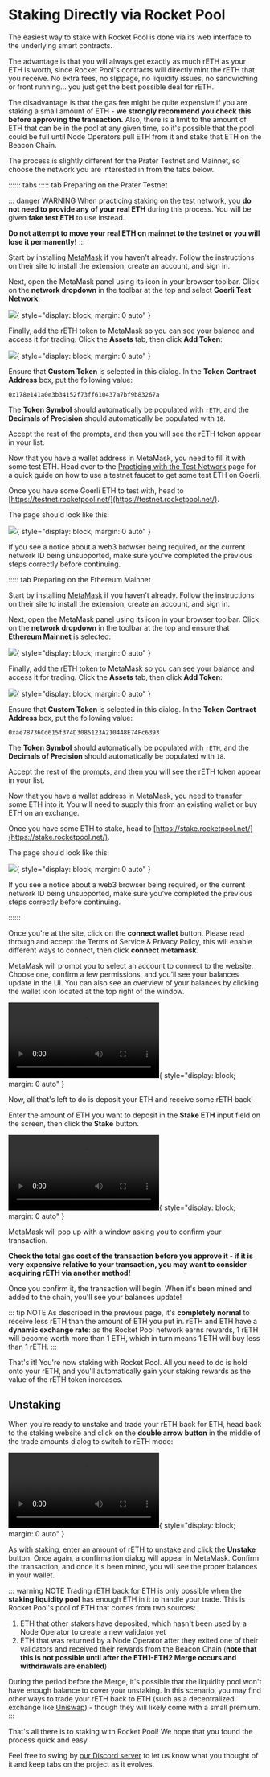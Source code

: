 # Staking Directly via Rocket Pool

The easiest way to stake with Rocket Pool is done via its web interface to the underlying smart contracts.

The advantage is that you will always get exactly as much rETH as your ETH is worth, since Rocket Pool's contracts will directly mint the rETH that you receive.
No extra fees, no slippage, no liquidity issues, no sandwiching or front running... you just get the best possible deal for rETH.

The disadvantage is that the gas fee might be quite expensive if you are staking a small amount of ETH - **we strongly recommend you check this before approving the transaction.**
Also, there is a limit to the amount of ETH that can be in the pool at any given time, so it's possible that the pool could be full until Node Operators pull ETH from it and stake that ETH on the Beacon Chain.


The process is slightly different for the Prater Testnet and Mainnet, so choose the network you are interested in from the tabs below.

:::::: tabs
::::: tab Preparing on the Prater Testnet

::: danger WARNING
When practicing staking on the test network, you **do not need to provide any of your real ETH** during this process.
You will be given **fake test ETH** to use instead.

**Do not attempt to move your real ETH on mainnet to the testnet or you will lose it permanently!** 
:::

Start by installing [MetaMask](https://metamask.io/) if you haven't already.
Follow the instructions on their site to install the extension, create an account, and sign in.

Next, open the MetaMask panel using its icon in your browser toolbar.
Click on the **network dropdown** in the toolbar at the top and select **Goerli Test Network**:

![](./images/mm_network.png){ style="display: block; margin: 0 auto" }

Finally, add the rETH token to MetaMask so you can see your balance and access it for trading.
Click the **Assets** tab, then click **Add Token**:

![](./images/mm_add_token.png){ style="display: block; margin: 0 auto" }

Ensure that **Custom Token** is selected in this dialog.
In the **Token Contract Address** box, put the following value:

```
0x178e141a0e3b34152f73ff610437a7bf9b83267a
```

The **Token Symbol** should automatically be populated with `rETH`, and the **Decimals of Precision** should automatically be populated with `18`.

Accept the rest of the prompts, and then you will see the rETH token appear in your list.

Now that you have a wallet address in MetaMask, you need to fill it with some test ETH.
Head over to the [Practicing with the Test Network](../testnet/overview#getting-test-eth-on-goerli) page for a quick guide on how to use a testnet faucet to get some test ETH on Goerli.

Once you have some Goerli ETH to test with, head to [https://testnet.rocketpool.net/](https://testnet.rocketpool.net/).

The page should look like this:

![](./images/rp_test_site.png){ style="display: block; margin: 0 auto" }

If you see a notice about a web3 browser being required, or the current network ID being unsupported, make sure you’ve completed the previous steps correctly before continuing.


::::: tab Preparing on the Ethereum Mainnet

Start by installing [MetaMask](https://metamask.io/) if you haven't already.
Follow the instructions on their site to install the extension, create an account, and sign in.

Next, open the MetaMask panel using its icon in your browser toolbar.
Click on the **network dropdown** in the toolbar at the top and ensure that **Ethereum Mainnet** is selected:

![](./images/mm_network_main.png){ style="display: block; margin: 0 auto" }

Finally, add the rETH token to MetaMask so you can see your balance and access it for trading.
Click the **Assets** tab, then click **Add Token**:

![](./images/mm_add_token.png){ style="display: block; margin: 0 auto" }

Ensure that **Custom Token** is selected in this dialog.
In the **Token Contract Address** box, put the following value:

```
0xae78736Cd615f374D3085123A210448E74Fc6393
```

The **Token Symbol** should automatically be populated with `rETH`, and the **Decimals of Precision** should automatically be populated with `18`.

Accept the rest of the prompts, and then you will see the rETH token appear in your list.

Now that you have a wallet address in MetaMask, you need to transfer some ETH into it.
You will need to supply this from an existing wallet or buy ETH on an exchange.

Once you have some ETH to stake, head to [https://stake.rocketpool.net/](https://stake.rocketpool.net/).

The page should look like this:

![](./images/rp_test_site.png){ style="display: block; margin: 0 auto" }

If you see a notice about a web3 browser being required, or the current network ID being unsupported, make sure you’ve completed the previous steps correctly before continuing.

::::::


Once you're at the site, click on the **connect wallet** button. Please read through and accept the Terms of Service & Privacy Policy, this will enable different ways to connect, then click **connect metamask**.

MetaMask will prompt you to select an account to connect to the website.
Choose one, confirm a few permissions, and you’ll see your balances update in the UI. You can also see an overview of your balances by clicking the wallet icon located at the top right of the window.

![](https://cdn-rocketpool.s3.us-west-2.amazonaws.com/rp_balances.mp4){ style="display: block; margin: 0 auto" }

Now, all that's left to do is deposit your ETH and receive some rETH back!

Enter the amount of ETH you want to deposit in the **Stake ETH** input field on the screen, then click the **Stake** button.

![](https://cdn-rocketpool.s3.us-west-2.amazonaws.com/stake.mp4){ style="display: block; margin: 0 auto" }

MetaMask will pop up with a window asking you to confirm your transaction.

**Check the total gas cost of the transaction before you approve it - if it is very expensive relative to your transaction, you may want to consider acquiring rETH via another method!**

Once you confirm it, the transaction will begin.
When it's been mined and added to the chain, you'll see your balances update!

::: tip NOTE
As described in the previous page, it's **completely normal** to receive less rETH than the amount of ETH you put in.
rETH and ETH have a **dynamic exchange rate**: as the Rocket Pool network earns rewards, 1 rETH will become worth more than 1 ETH, which in turn means 1 ETH will buy less than 1 rETH.
:::

That's it!
You're now staking with Rocket Pool.
All you need to do is hold onto your rETH, and you'll automatically gain your staking rewards as the value of the rETH token increases.


## Unstaking

When you're ready to unstake and trade your rETH back for ETH, head back to the staking website and click on the **double arrow button** in the middle of the trade amounts dialog to switch to rETH mode:

![](https://cdn-rocketpool.s3.us-west-2.amazonaws.com/unstake.mp4){ style="display: block; margin: 0 auto" }

As with staking, enter an amount of rETH to unstake and click the **Unstake** button.
Once again, a confirmation dialog will appear in MetaMask.
Confirm the transaction, and once it's been mined, you will see the proper balances in your wallet.

::: warning NOTE
Trading rETH back for ETH is only possible when the **staking liquidity pool** has enough ETH in it to handle your trade.
This is Rocket Pool's pool of ETH that comes from two sources:

1. ETH that other stakers have deposited, which hasn't been used by a Node Operator to create a new validator yet
1. ETH that was returned by a Node Operator after they exited one of their validators and received their rewards from the Beacon Chain (**note that this is not possible until after the ETH1-ETH2 Merge occurs and withdrawals are enabled**)

During the period before the Merge, it's possible that the liquidity pool won't have enough balance to cover your unstaking.
In this scenario, you may find other ways to trade your rETH back to ETH (such as a decentralized exchange like [Uniswap](https://app.uniswap.org/#/swap)) - though they will likely come with a small premium.
:::

That's all there is to staking with Rocket Pool!
We hope that you found the process quick and easy.

Feel free to swing by [our Discord server](https://discord.gg/G46XgK264a) to let us know what you thought of it and keep tabs on the project as it evolves.
